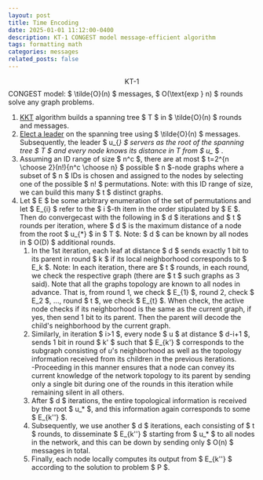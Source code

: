 ```yaml
---
layout: post
title: Time Encoding 
date: 2025-01-01 11:12:00-0400
description: KT-1 CONGEST model message-efficient algorithm
tags: formatting math
categories: messages
related_posts: false
---
```

$$ \text{KT-1} $$ CONGEST model: $ \tilde{O}(n) $ messages, $ O(\text{exp } n) $ rounds solve any graph problems. 

1. [KKT](https://arxiv.org/abs/1502.03320) algorithm builds a spanning tree  $ T $ in $ \tilde{O}(n) $ rounds and messages. 
2. [Elect a leader](https://web.archive.org/web/20170922062231id_/http://pure.qub.ac.uk/portal/files/17451767/Pure_Jacm_Version.pdf) on the spanning tree using $ \tilde{O}(n) $ messages. Subsequently, the leader $ u_{*} $ servers as the root of the spanning tree $ T $ and every node knows its distance in $T$ from $ u_* $ . 
3. Assuming an ID range of size $ n^c $, there are at most $ t=2^{n \choose 2}(n!){n^c \choose n} $ possible $ n $-node graphs where a subset of $ n $ IDs is chosen and assigned to the nodes by selecting one of the possible $ n! $ permutations. Note: with this ID range of size, we can build this many $ t $ distinct graphs.
4. Let $ E $ be some arbitrary enumeration of the set of permutations and let $ E_{i} $ refer to the $ i $-th item in the order stipulated by $ E $. Then do convergecast with the following in $ d $ iterations and $ t $ rounds per iteration, where $ d $ is the maximum distance of a node from the root $ u_{*} $ in $ T $. Note: $ d $ can be known by all nodes in $ O(D) $ additional rounds.
	1. In the 1st iteration, each leaf at distance $ d $ sends exactly 1 bit to its parent in round $ k $ if its local neighborhood corresponds to $ E_k $. Note: In each iteration, there are $ t $ rounds, in each round, we check the respective graph (there are $ t $ such graphs as 3 said). Note that all the graphs topology are known to all nodes in advance. That is, from round 1, we check $ E_{1} $, round 2, check $ E_2 $, ..., round $ t $, we check $ E_{t} $.  When check, the active node checks if its neighborhood is the same as the current graph, if yes, then send 1 bit to its parent. Then the parent will decode the child's neighborhood by the current graph. 
	2. Similarly, in iteration $ i>1 $, every node $ u $ at distance $ d-i+1 $, sends 1 bit in round $ k' $ such that $ E_{k'} $ corresponds to the subgraph consisting of $u$'s neighborhood as well as the topology information received from its children in the previous iterations.  
		-Proceeding in this manner ensures that a node can convey its current knowledge of the network topology to its parent by sending only a single bit during one of the rounds in this iteration while remaining silent in all others. 
	3. After $ d $ iterations, the entire topological information is received by the root $ u_* $, and this information again corresponds to some $ E_{k''} $. 
	4. Subsequently, we use another $ d $ iterations, each consisting of $ t $ rounds, to disseminate $ E_{k''} $ starting from $ u_* $ to all nodes in the network, and this can be down by sending only $ O(n) $ messages in total. 
	5. Finally, each node locally computes its output from $ E_{k''} $ according to the solution to problem $ P $. 


<!-- $$
\sum_{k=1}^\infty |\langle x, e_k \rangle|^2 \leq \|x\|^2
$$

You can also use `\begin{equation}...\end{equation}` instead of `$$` for display mode math.
MathJax will automatically number equations:

\begin{equation}
\label{eq:cauchy-schwarz}
\left( \sum_{k=1}^n a_k b_k \right)^2 \leq \left( \sum_{k=1}^n a_k^2 \right) \left( \sum_{k=1}^n b_k^2 \right)
\end{equation}

and by adding `\label{...}` inside the equation environment, we can now refer to the equation using `\eqref`.

Note that MathJax 3 is [a major re-write of MathJax](https://docs.mathjax.org/en/latest/upgrading/whats-new-3.0.html) that brought a significant improvement to the loading and rendering speed, which is now [on par with KaTeX](http://www.intmath.com/cg5/katex-mathjax-comparison.php). -->
